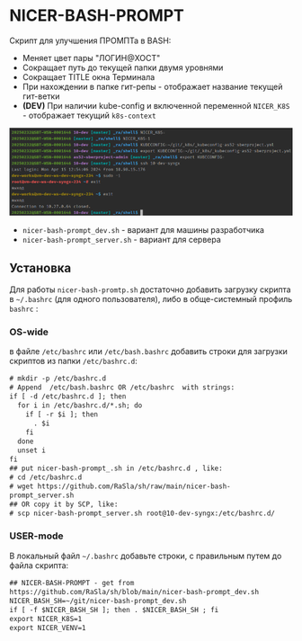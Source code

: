 # NICER-BASH-PROMPT

Скрипт для улучшения ПРОМПТа в BASH:

* Меняет цвет пары "ЛОГИН@ХОСТ"
* Сокращает путь до текущей папки двумя уровнями
* Сокращает TITLE окна Терминала
* При нахождении в папке гит-репы - отображает название текущей гит-ветки
* **(DEV)** При наличии kube-config и включенной переменной `NICER_K8S` - отображает текущий `k8s-context`

![nicer-bash-prompt_dev.png](nicer-bash-prompt_dev.png)

* `nicer-bash-prompt_dev.sh` - вариант для машины разработчика
* `nicer-bash-prompt_server.sh` - вариант для сервера

## Установка

Для работы `nicer-bash-promtp.sh` достаточно добавить загрузку скрипта в `~/.bashrc` (для одного пользователя),
либо в обще-системный профиль `bashrc` :

### OS-wide

в файле `/etc/bashrc` или `/etc/bash.bashrc` добавить строки для загрузки скриптов из папки `/etc/bashrc.d`:

```shell
# mkdir -p /etc/bashrc.d
# Append  /etc/bash.bashrc OR /etc/bashrc  with strings:
if [ -d /etc/bashrc.d ]; then
  for i in /etc/bashrc.d/*.sh; do
    if [ -r $i ]; then
      . $i
    fi
  done
  unset i
fi
## put nicer-bash-prompt_.sh in /etc/bashrc.d , like:
# cd /etc/bashrc.d
# wget https://github.com/RaSla/sh/raw/main/nicer-bash-prompt_server.sh
## OR copy it by SCP, like:
# scp nicer-bash-prompt_server.sh root@10-dev-syngx:/etc/bashrc.d/
```

### USER-mode

В локальный файл `~/.bashrc` добавьте строки, с правильным путем до файла скрипта:

```shell
## NICER-BASH-PROMPT - get from https://github.com/RaSla/sh/blob/main/nicer-bash-prompt_dev.sh
NICER_BASH_SH=~/git/nicer-bash-prompt_dev.sh
if [ -f $NICER_BASH_SH ]; then . $NICER_BASH_SH ; fi
export NICER_K8S=1
export NICER_VENV=1
```

